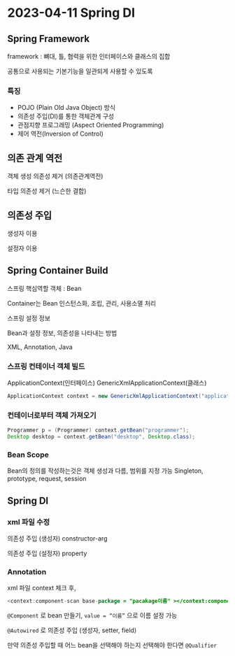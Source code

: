 # 2023-04-11 Spring DI

## Spring Framework

framework : 뼈대, 틀, 협력을 위한 인터페이스와 클래스의 집합

공통으로 사용되는 기본기능을 일관되게 사용할 수 있도록

### 특징

- POJO (Plain Old Java Object) 방식
- 의존성 주입(DI)를 통한 객체관계 구성
- 관점지향 프로그래밍 (Aspect Oriented Programming)
- 제어 역전(Inversion of Control)

## 의존 관계 역전

객체 생성 의존성 제거 (의존관계역전)

타입 의존성 제거 (느슨한 결합)

## 의존성 주입

생성자 이용

설정자 이용

## Spring Container Build

스프링 핵심역할 객체 : Bean

Container는 Bean 인스턴스화, 조립, 관리, 사용소멸 처리

스프링 설정 정보

Bean과 설정 정보, 의존성을 나타내는 방법

XML, Annotation, Java

### 스프링 컨테이너 객체 빌드

ApplicationContext(인터페이스) GenericXmlApplicationContext(클래스)

```java
ApplicationContext context = new GenericXmlApplicationContext("applicationContext.xml");
```

### 컨테이너로부터 객체 가져오기

```java
Programmer p = (Programmer) context.getBean("programmer");
Desktop desktop = context.getBean("desktop", Desktop.class);
```

### Bean Scope

Bean의 정의를 작성하는것은 객체 생성과 다름, 범위를 지정 가능 Singleton, prototype, request, session

## Spring DI

### xml 파일 수정

의존성 주입 (생성자) constructor-arg

의존성 주입 (설정자) property

### Annotation

xml 파일 context 체크 후,

```java
<context:component-scan base-package = "pacakage이름" ></context:component-scan>
```

`@Component` 로 bean 만들기, `value = “이름”` 으로 이름 설정 가능

`@Autowired` 로 의존성 주입 (생성자, setter, field)

만약 의존성 주입할 때 어느 bean을 선택해야 하는지 선택해야 한다면 `@Qualifier`